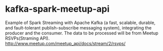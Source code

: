 # kafka-spark-meetup-api
Example of Spark Streaming with Apache Kafka (a fast, scalable, durable, and fault-tolerant publish-subscribe messaging system), integrating the producer and the consumer. The data to be processed will be from Meetup RSVPs(Straming API). http://www.meetup.com/meetup_api/docs/stream/2/rsvps/ 
